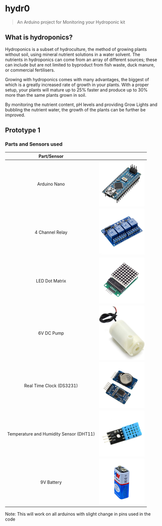 # hydr0
> An Arduino project for Monitoring your Hydroponic kit


## What is hydroponics?

Hydroponics is a subset of hydroculture, the method of growing plants without soil, using mineral nutrient solutions in a water solvent. The nutrients in hydroponics can come from an array of different sources; these can include but are not limited to byproduct from fish waste, duck manure, or commercial fertilisers.

Growing with hydroponics comes with many advantages, the biggest of which is a greatly increased rate of growth in your plants. With a proper setup, your plants will mature up to 25% faster and produce up to 30% more than the same plants grown in soil.

By monitoring the nutrient content, pH levels and providing Grow Lights and bubbling the nutrient water, the growth of the plants can be further be improved.

## Prototype 1
### Parts and Sensors used

| Part/Sensor | |
:-------------------------:|:-------------------------:
| Arduino Nano | <img src="parts/nano.jpeg" width=150px> |
| 4 Channel Relay | <img src="parts/relay.jpeg" width=150px> |
| LED Dot Matrix | <img src="parts/led.jpeg" width=150px> |
| 6V DC Pump | <img src="parts/pump.jpeg" width=150px> |
| Real Time Clock (DS3231) | <img src="parts/rtc.jpeg" width=150px> |
| Temperature and Humidity Sensor (DHT11) | <img src="parts/dht11.jpeg" width=150px> |
| 9V Battery | <img src="parts/battery.jpeg" width=150px> |


Note: This will work on all arduinos with slight change in pins used in the code

